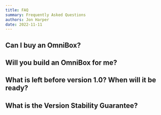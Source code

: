 ```yaml
---
title: FAQ
summary: Frequently Asked Questions
authors: Jon Harper
date: 2022-11-11
---
```


## Can I buy an OmniBox?

## Will you build an OmniBox for me?

## What is left before version 1.0? When will it be ready?

## What is the Version Stability Guarantee?

## 